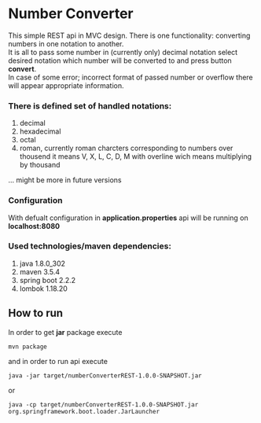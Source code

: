 # Number Converter 

This simple REST api in MVC design.
There is one functionality: converting numbers in one notation to another.<br>
It is all to pass some number in (currently only) decimal notation select desired notation which number will be converted to and press button **convert**.<br>
In case of some error; incorrect format of passed number or overflow there will appear appropriate information.

### There is defined set of handled notations:
  1. decimal
  2. hexadecimal
  3. octal
  4. roman, currently roman charcters corresponding to numbers over thousend it means V, X, L, C, D, M with overline wich means multiplying by thousand
<!-- ![](https://render.githubusercontent.com/render/math?math=e%5E%7Bi%20%5Cpi%7D%20%3D%20-1&mode=inline) -->

  ... might be more in future versions
  
### Configuration
With defualt configuration in __**application.properties**__ api will be running on __localhost:8080__
  
### Used technologies/maven dependencies:
  1. java 1.8.0_302
  2. maven 3.5.4
  3. spring boot 2.2.2
  4. lombok 1.18.20
 
 ## How to run
 
 In order to get **jar** package execute
 ```shell
 mvn package
 ```
 and in order to run api execute
 ```shell
 java -jar target/numberConverterREST-1.0.0-SNAPSHOT.jar
 ```
 or
 ```shell
 java -cp target/numberConverterREST-1.0.0-SNAPSHOT.jar org.springframework.boot.loader.JarLauncher 
 ```

 
